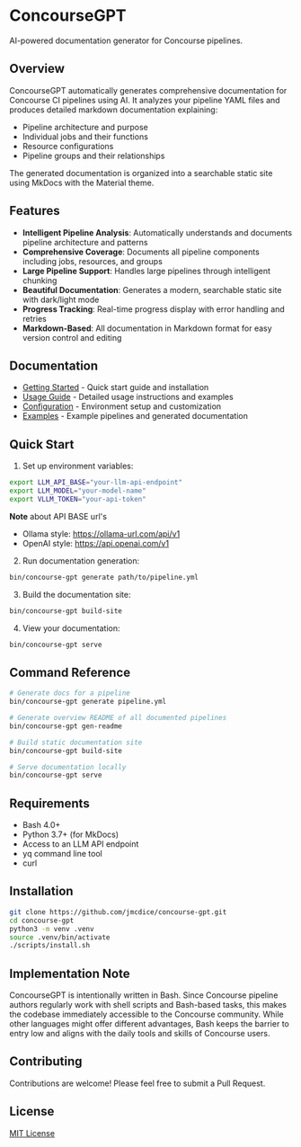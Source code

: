# ConcourseGPT

AI-powered documentation generator for Concourse pipelines.

## Overview

ConcourseGPT automatically generates comprehensive documentation for Concourse CI pipelines using AI. It analyzes your pipeline YAML files and produces detailed markdown documentation explaining:

- Pipeline architecture and purpose
- Individual jobs and their functions
- Resource configurations
- Pipeline groups and their relationships

The generated documentation is organized into a searchable static site using MkDocs with the Material theme.

## Features

- **Intelligent Pipeline Analysis**: Automatically understands and documents pipeline architecture and patterns
- **Comprehensive Coverage**: Documents all pipeline components including jobs, resources, and groups
- **Large Pipeline Support**: Handles large pipelines through intelligent chunking
- **Beautiful Documentation**: Generates a modern, searchable static site with dark/light mode
- **Progress Tracking**: Real-time progress display with error handling and retries
- **Markdown-Based**: All documentation in Markdown format for easy version control and editing

## Documentation

- [Getting Started](project-docs/getting-started.md) - Quick start guide and installation
- [Usage Guide](project-docs/usage.md) - Detailed usage instructions and examples
- [Configuration](project-docs/configuration.md) - Environment setup and customization
- [Examples](project-docs/examples.md) - Example pipelines and generated documentation

## Quick Start

1. Set up environment variables:
```bash
export LLM_API_BASE="your-llm-api-endpoint"
export LLM_MODEL="your-model-name"
export VLLM_TOKEN="your-api-token"
```

**Note** about API BASE url's
- Ollama style: https://ollama-url.com/api/v1
- OpenAI style: https://api.openai.com/v1
 
2. Run documentation generation:
```bash
bin/concourse-gpt generate path/to/pipeline.yml
```

3. Build the documentation site:
```bash
bin/concourse-gpt build-site
```

4. View your documentation:
```bash
bin/concourse-gpt serve
```

## Command Reference

```bash
# Generate docs for a pipeline
bin/concourse-gpt generate pipeline.yml

# Generate overview README of all documented pipelines
bin/concourse-gpt gen-readme

# Build static documentation site
bin/concourse-gpt build-site

# Serve documentation locally
bin/concourse-gpt serve
```

## Requirements

- Bash 4.0+
- Python 3.7+ (for MkDocs)
- Access to an LLM API endpoint
- yq command line tool
- curl

## Installation

```bash
git clone https://github.com/jmcdice/concourse-gpt.git
cd concourse-gpt
python3 -m venv .venv
source .venv/bin/activate
./scripts/install.sh
```

## Implementation Note

ConcourseGPT is intentionally written in Bash. Since Concourse pipeline authors regularly work with shell scripts and Bash-based tasks, this makes the codebase immediately accessible to the Concourse community. While other languages might offer different advantages, Bash keeps the barrier to entry low and aligns with the daily tools and skills of Concourse users.

## Contributing

Contributions are welcome! Please feel free to submit a Pull Request.

## License

[MIT License](LICENSE)
